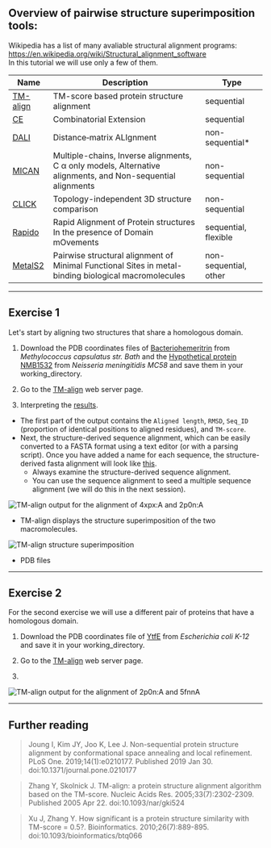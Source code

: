 ## Overview of pairwise structure superimposition tools:

Wikipedia has a list of many avaliable structural alignment programs: https://en.wikipedia.org/wiki/Structural_alignment_software \
In this tutorial we will use only a few of them.

| Name          | Description   | Type  |
| ------------- |---------------| ------|
| [TM-align](https://zhanglab.ccmb.med.umich.edu/TM-align/) | TM-score based protein structure alignment | sequential |
| [CE](http://www.rcsb.org/pdb/workbench/workbench.do)      | Combinatorial Extension | sequential |
| [DALI](http://ekhidna2.biocenter.helsinki.fi/dali/) | Distance‐matrix ALIgnment | non-sequential* |
| [MICAN](http://www.tbp.cse.nagoya-u.ac.jp/MICAN/index.html)   | Multiple-chains, Inverse alignments, C α only models, Alternative alignments, and Non-sequential alignments | non-sequential |
| [CLICK](http://cospi.iiserpune.ac.in/click/) | Topology-independent 3D structure comparison | non-sequential |
| [Rapido](http://rapido.embl-hamburg.de/) | Rapid Alignment of Protein structures In the presence of Domain mOvements | sequential, flexible |
| [MetalS2](http://metalweb.cerm.unifi.it/tools/metals2/)| Pairwise structural alignment of Minimal Functional Sites in metal-binding biological macromolecules | non-sequential, other |


_______
## Exercise 1
Let's start by aligning two structures that share a homologous domain.
1. Download the PDB coordinates files of [Bacteriohemeritrin](https://www.ebi.ac.uk/pdbe/entry/pdb/4xpx/) from _Methylococcus capsulatus str. Bath_ and the [Hypothetical protein NMB1532](https://www.ebi.ac.uk/pdbe/entry/pdb/2p0n) from _Neisseria meningitidis MC58_ and save them in your working_directory. 

2. Go to the [TM-align](https://zhanglab.ccmb.med.umich.edu/TM-align/) web server page. 

3. Interpreting the [results](https://zhanglab.ccmb.med.umich.edu/TM-align/tmp/103021.html). 
  - The first part of the output contains the `Aligned length`, `RMSD`, `Seq_ID` (proportion of identical positions to aligned residues), and `TM-score`.
  - Next, the structure-derived sequence alignment, which can be easily converted to a FASTA format using a text editor (or with a parsing script).
  Once you have added a name for each sequence, the structure-derived fasta alignment will look like [this](https://github.com/Claualvarez/ECCB2020/blob/master/Files/4xpxA-2p0nA.tmalign_aln.fa).
     - Always examine the structure-derived sequence alignment. 
     - You can use the sequence alignment to seed a multiple sequence alignment (we will do this in the next session).
  
![TM-align output for the alignment of 4xpx:A and 2p0n:A](https://github.com/Claualvarez/ECCB2020/blob/master/Figures/TMalign_output.png?raw=true)

  - TM-align displays the structure superimposition of the two macromolecules. 

![TM-align structure superimposition](https://github.com/Claualvarez/ECCB2020/blob/master/Figures/TMalign_output-visualization.png)
  - PDB files
  
_______
## Exercise 2
For the second exercise we will use a different pair of proteins that have a homologous domain.

1. Download the PDB coordinates file of [YtfE](http://www.rcsb.org/structure/5FNN) from _Escherichia coli K-12_ and save it in your working_directory.

2. Go to the [TM-align](https://zhanglab.ccmb.med.umich.edu/TM-align/) web server page. 

3.

![TM-align output for the alignment of 2p0n:A and 5fnnA](https://github.com/Claualvarez/ECCB2020/blob/master/Figures/TMalign_2p0n-5fnn_output.png)
_______
## Further reading

> Joung I, Kim JY, Joo K, Lee J. Non-sequential protein structure alignment by conformational space annealing and local refinement. PLoS One. 2019;14(1):e0210177. Published 2019 Jan 30. doi:10.1371/journal.pone.0210177

> Zhang Y, Skolnick J. TM-align: a protein structure alignment algorithm based on the TM-score. Nucleic Acids Res. 2005;33(7):2302-2309. Published 2005 Apr 22. doi:10.1093/nar/gki524

> Xu J, Zhang Y. How significant is a protein structure similarity with TM-score = 0.5?. Bioinformatics. 2010;26(7):889-895. doi:10.1093/bioinformatics/btq066
